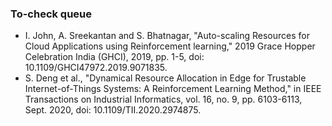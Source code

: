 ### To-check queue

* I. John, A. Sreekantan and S. Bhatnagar, "Auto-scaling Resources for Cloud Applications using Reinforcement learning," 2019 Grace Hopper Celebration India (GHCI), 2019, pp. 1-5, doi: 10.1109/GHCI47972.2019.9071835.
* S. Deng et al., "Dynamical Resource Allocation in Edge for Trustable Internet-of-Things Systems: A Reinforcement Learning Method," in IEEE Transactions on Industrial Informatics, vol. 16, no. 9, pp. 6103-6113, Sept. 2020, doi: 10.1109/TII.2020.2974875.
